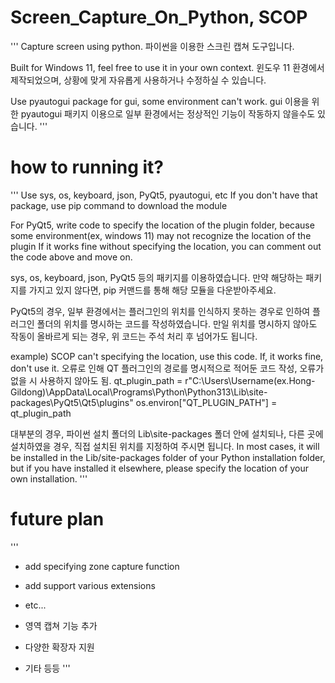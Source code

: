 # Screen_Capture_On_Python, SCOP
'''
Capture screen using python.
파이썬을 이용한 스크린 캡쳐 도구입니다.

Built for Windows 11, feel free to use it in your own context.
윈도우 11 환경에서 제작되었으며, 상황에 맞게 자유롭게 사용하거나 수정하실 수 있습니다.

Use pyautogui package for gui, some environment can't work.
gui 이용을 위한 pyautogui 패키지 이용으로 일부 환경에서는 정상적인 기능이 작동하지 않을수도 있습니다.
'''






# how to running it?
'''
Use sys, os, keyboard, json, PyQt5, pyautogui, etc
If you don't have that package, use pip command to download the module

For PyQt5, write code to specify the location of the plugin folder, because some environment(ex, windows 11) may not recognize the location of the plugin
If it works fine without specifying the location, you can comment out the code above and move on.

sys, os, keyboard, json, PyQt5 등의 패키지를 이용하였습니다.
만약 해당하는 패키지를 가지고 있지 않다면, pip 커맨드를 통해 해당 모듈을 다운받아주세요.

PyQt5의 경우, 일부 환경에서는 플러그인의 위치를 인식하지 못하는 경우로 인하여 플러그인 폴더의 위치를 명시하는 코드를 작성하였습니다.
만일 위치를 명시하지 않아도 작동이 올바르게 되는 경우, 위 코드는 주석 처리 후 넘어가도 됩니다.

example)
SCOP can't specifying the location, use this code. If, it works fine, don't use it.
오류로 인해 QT 플러그인의 경로를 명시적으로 적어둔 코드 작성, 오류가 없을 시 사용하지 않아도 됨.
qt_plugin_path = r"C:\Users\Username(ex.Hong-Gildong)\AppData\Local\Programs\Python\Python313\Lib\site-packages\PyQt5\Qt5\plugins"
os.environ["QT_PLUGIN_PATH"] = qt_plugin_path

대부분의 경우, 파이썬 설치 폴더의 Lib\site-packages 폴더 안에 설치되나, 다른 곳에 설치하였을 경우, 직접 설치된 위치를 지정하여 주시면 됩니다.
In most cases, it will be installed in the Lib/site-packages folder of your Python installation folder, but if you have installed it elsewhere, please specify the location of your own installation.
'''






# future plan
'''
+ add specifying zone capture function
+ add support various extensions
+ etc...

+ 영역 캡쳐 기능 추가
+ 다양한 확장자 지원
+ 기타 등등
'''
